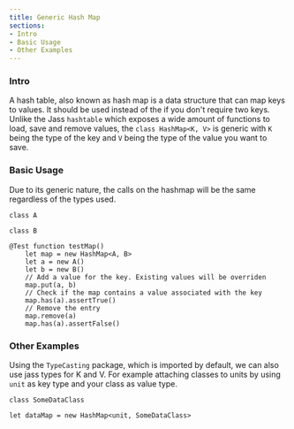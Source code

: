 ```yaml
---
title: Generic Hash Map
sections:
- Intro
- Basic Usage
- Other Examples
---
```


### Intro

A hash table, also known as hash map is a data structure that can map keys to values. It should be used instead of the if you don't require two keys.
Unlike the Jass `hashtable` which exposes a wide amount of functions to load, save and remove values,
the `class HashMap<K, V>` is generic with `K` being the type of the key and `V` being the type of the value you want to save.

### Basic Usage

Due to its generic nature, the calls on the hashmap will be the same regardless of the types used.

```wurst
class A

class B

@Test function testMap()
	let map = new HashMap<A, B>
	let a = new A()
	let b = new B()
	// Add a value for the key. Existing values will be overriden
	map.put(a, b)
	// Check if the map contains a value associated with the key
	map.has(a).assertTrue()
	// Remove the entry
	map.remove(a)
	map.has(a).assertFalse()
```

### Other Examples

Using the `TypeCasting` package, which is imported by default, we can also use jass types for K and V.
For example attaching classes to units by using `unit` as key type and your class as value type.

```wurst
class SomeDataClass

let dataMap = new HashMap<unit, SomeDataClass>
```
